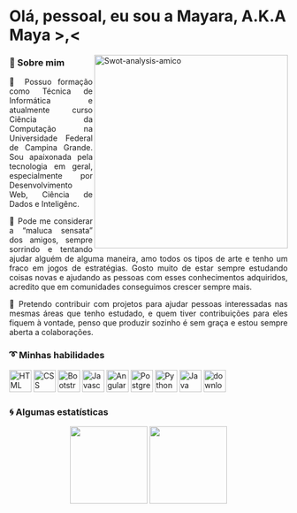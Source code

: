 # Olá, pessoal, eu sou a Mayara, A.K.A Maya >,<

<img align="right" height="350" src="https://i.ibb.co/s6Tvgmg/Source-code-pana.png" alt="Swot-analysis-amico" border="0">

### 🔎 Sobre mim

<p align="justify">
 🔹 Possuo formação como Técnica de Informática e atualmente curso Ciência da Computação na Universidade Federal de Campina Grande. Sou apaixonada pela tecnologia em geral, especialmente por Desenvolvimento Web, Ciência de Dados e Inteligênc.
</p>

<p align="justify">
 🔹 Pode me considerar a “maluca sensata” dos amigos, sempre sorrindo e tentando ajudar alguém de alguma maneira, amo todos os tipos de arte e tenho um fraco em jogos de estratégias. Gosto muito de estar sempre estudando coisas novas e ajudando as pessoas com esses conhecimentos adquiridos, acredito que em comunidades conseguimos crescer sempre mais.
  </p>

  <p align="justify">
 🔹 Pretendo contribuir com projetos para ajudar pessoas interessadas nas mesmas áreas que tenho estudado, e quem tiver contribuições para eles fiquem à vontade, penso que produzir sozinho é sem graça e estou sempre aberta a colaborações.
  </p>
 

### ➰ Minhas habilidades

<div align="left">
<img width ='40px' src ='https://raw.githubusercontent.com/rahulbanerjee26/githubAboutMeGenerator/main/icons/html.svg' alt="HTML">
<img width ='40px' src ='https://raw.githubusercontent.com/rahulbanerjee26/githubAboutMeGenerator/main/icons/css.svg' alt="CSS">
<img width ='40px' src ='https://raw.githubusercontent.com/rahulbanerjee26/githubAboutMeGenerator/main/icons/bootstrap.svg' alt="Bootstrap">
<img width ='40px' src ='https://raw.githubusercontent.com/rahulbanerjee26/githubAboutMeGenerator/main/icons/javascript.svg' alt="Javascript">
 <img width ='40px' src ='https://raw.githubusercontent.com/rahulbanerjee26/githubAboutMeGenerator/main/icons/angularjs.svg' alt="Angular">
  <img width ='40px' src ='https://raw.githubusercontent.com/rahulbanerjee26/githubAboutMeGenerator/main/icons/postgresql.svg' alt="PostgreSQL">
<img width ='40px' src ='https://raw.githubusercontent.com/rahulbanerjee26/githubAboutMeGenerator/main/icons/python.svg' alt="Python">
  <img width ='40px' src ='https://raw.githubusercontent.com/rahulbanerjee26/githubAboutMeGenerator/main/icons/java.svg' alt="Java">
<img  width='40px' src="https://i.ibb.co/GPF3QsW/download.png" alt="download" border="0">
</div>

### 🌀 Algumas estatísticas

<div align="center">
<img height="140" src="https://github-readme-stats.vercel.app/api?username=mayabrito&show_icons=true&theme=react">

 <img height="140" src="https://github-readme-stats.vercel.app/api/top-langs/?username=mayabrito&layout=compact&theme=react">
  </div>

